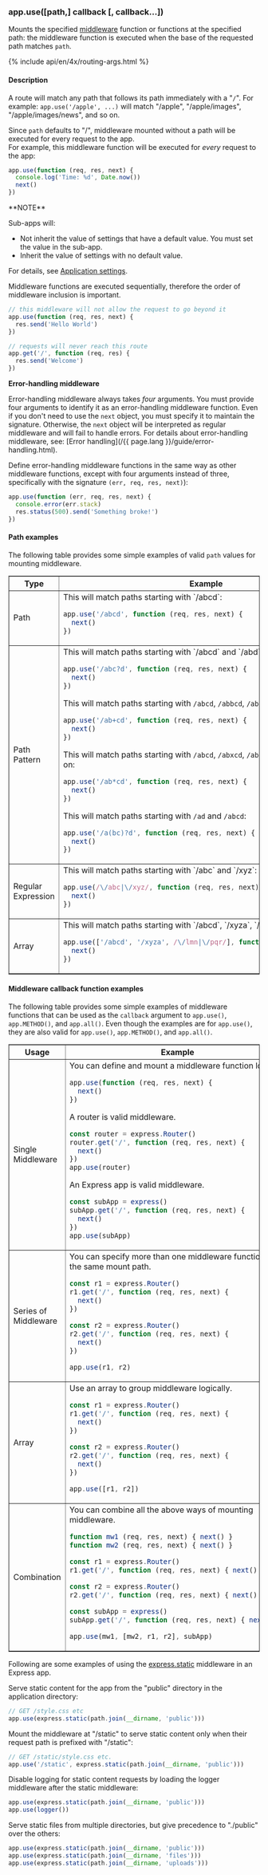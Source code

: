 <h3 id='app.use'>app.use([path,] callback [, callback...])</h3>

Mounts the specified [middleware](/guide/using-middleware.html) function or functions
at the specified path:
the middleware function is executed when the base of the requested path matches `path`.

{% include api/en/4x/routing-args.html %}

#### Description

A route will match any path that follows its path immediately with a "`/`".
For example: `app.use('/apple', ...)` will match "/apple", "/apple/images",
"/apple/images/news", and so on.

Since `path` defaults to "/", middleware mounted without a path will be executed for every request to the app.  
For example, this middleware function will be executed for _every_ request to the app:

```js
app.use(function (req, res, next) {
  console.log('Time: %d', Date.now())
  next()
})
```

<div class="doc-box doc-info" markdown="1">
**NOTE**

Sub-apps will:

* Not inherit the value of settings that have a default value.  You must set the value in the sub-app.
* Inherit the value of settings with no default value.

For details, see [Application settings](/en/4x/api.html#app.settings.table).
</div>

Middleware functions are executed sequentially, therefore the order of middleware inclusion is important.

```js
// this middleware will not allow the request to go beyond it
app.use(function (req, res, next) {
  res.send('Hello World')
})

// requests will never reach this route
app.get('/', function (req, res) {
  res.send('Welcome')
})
```

**Error-handling middleware**

Error-handling middleware always takes _four_ arguments.  You must provide four arguments to identify it as an error-handling middleware function. Even if you don't need to use the `next` object, you must specify it to maintain the signature. Otherwise, the `next` object will be interpreted as regular middleware and will fail to handle errors. For details about error-handling middleware, see: [Error handling](/{{ page.lang }}/guide/error-handling.html).

Define error-handling middleware functions in the same way as other middleware functions, except with four arguments instead of three, specifically with the signature `(err, req, res, next)`):

```js
app.use(function (err, req, res, next) {
  console.error(err.stack)
  res.status(500).send('Something broke!')
})
```

#### Path examples

The following table provides some simple examples of valid `path` values for
mounting middleware.

<div class="table-scroller">
<table class="doctable" border="1">

<thead>
<tr>
<th>Type</th>
<th>Example</th>
</tr>
</thead>
<tbody>

<tr>
<td>Path</td>
<td markdown="1">
This will match paths starting with `/abcd`:

```js
app.use('/abcd', function (req, res, next) {
  next()
})
```

</td>
</tr>

<tr>
<td>Path Pattern</td>
<td markdown="1">
This will match paths starting with `/abcd` and `/abd`:

```js
app.use('/abc?d', function (req, res, next) {
  next()
})
```

This will match paths starting with `/abcd`, `/abbcd`, `/abbbbbcd`, and so on:

```js
app.use('/ab+cd', function (req, res, next) {
  next()
})
```

This will match paths starting with `/abcd`, `/abxcd`, `/abFOOcd`, `/abbArcd`, and so on:

```js
app.use('/ab*cd', function (req, res, next) {
  next()
})
```

This will match paths starting with `/ad` and `/abcd`:

```js
app.use('/a(bc)?d', function (req, res, next) {
  next()
})
```

</td>
</tr>

<tr>
<td>Regular Expression</td>
<td markdown="1">
This will match paths starting with `/abc` and `/xyz`:

```js
app.use(/\/abc|\/xyz/, function (req, res, next) {
  next()
})
```

</td>
</tr>

<tr>
<td>Array</td>
<td markdown="1">
This will match paths starting with `/abcd`, `/xyza`, `/lmn`, and `/pqr`:

```js
app.use(['/abcd', '/xyza', /\/lmn|\/pqr/], function (req, res, next) {
  next()
})
```

</td>
</tr>

</tbody>

</table>
</div>

#### Middleware callback function examples

The following table provides some simple examples of middleware functions that
can be used as the `callback` argument to `app.use()`, `app.METHOD()`, and `app.all()`.
Even though the examples are for `app.use()`, they are also valid for `app.use()`, `app.METHOD()`, and `app.all()`.

<table class="doctable" border="1">

<thead>
<tr>
<th>Usage</th>
<th>Example</th>
</tr>
</thead>

<tbody>

<tr>
<td>Single Middleware</td>
<td markdown="1">
You can define and mount a middleware function locally.

```js
app.use(function (req, res, next) {
  next()
})
```

A router is valid middleware.

```js
const router = express.Router()
router.get('/', function (req, res, next) {
  next()
})
app.use(router)
```

An Express app is valid middleware.

```js
const subApp = express()
subApp.get('/', function (req, res, next) {
  next()
})
app.use(subApp)
```

</td>
</tr>

<tr>
<td>Series of Middleware</td>
<td markdown="1">
You can specify more than one middleware function at the same mount path.

```js
const r1 = express.Router()
r1.get('/', function (req, res, next) {
  next()
})

const r2 = express.Router()
r2.get('/', function (req, res, next) {
  next()
})

app.use(r1, r2)
```

</td>
</tr>

<tr>
<td>Array</td>
<td markdown="1">
Use an array to group middleware logically.

```js
const r1 = express.Router()
r1.get('/', function (req, res, next) {
  next()
})

const r2 = express.Router()
r2.get('/', function (req, res, next) {
  next()
})

app.use([r1, r2])
```

</td>
</tr>

<tr>
<td>Combination</td>
<td markdown="1">
You can combine all the above ways of mounting middleware.

```js
function mw1 (req, res, next) { next() }
function mw2 (req, res, next) { next() }

const r1 = express.Router()
r1.get('/', function (req, res, next) { next() })

const r2 = express.Router()
r2.get('/', function (req, res, next) { next() })

const subApp = express()
subApp.get('/', function (req, res, next) { next() })

app.use(mw1, [mw2, r1, r2], subApp)
```

</td>
</tr>

</tbody>

</table>

Following are some examples of using the [express.static](/guide/using-middleware.html#middleware.built-in)
middleware in an Express app.

Serve static content for the app from the "public" directory in the application directory:

```js
// GET /style.css etc
app.use(express.static(path.join(__dirname, 'public')))
```

Mount the middleware at "/static" to serve static content only when their request path is prefixed with "/static":

```js
// GET /static/style.css etc.
app.use('/static', express.static(path.join(__dirname, 'public')))
```

Disable logging for static content requests by loading the logger middleware after the static middleware:

```js
app.use(express.static(path.join(__dirname, 'public')))
app.use(logger())
```

Serve static files from multiple directories, but give precedence to "./public" over the others:

```js
app.use(express.static(path.join(__dirname, 'public')))
app.use(express.static(path.join(__dirname, 'files')))
app.use(express.static(path.join(__dirname, 'uploads')))
```
